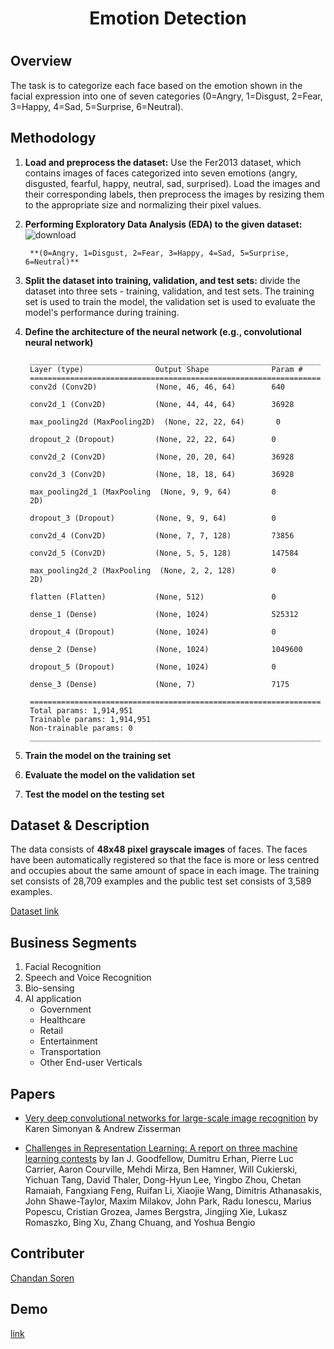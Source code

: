<h1><center> Emotion Detection </center><h1>

## Overview
The task is to categorize each face based on the emotion shown in the facial expression into one of seven categories (0=Angry, 1=Disgust, 2=Fear, 3=Happy, 4=Sad, 5=Surprise, 6=Neutral).


## Methodology
1. **Load and preprocess the dataset:** Use the Fer2013 dataset, which contains images of faces categorized into seven emotions (angry, disgusted, fearful, happy, neutral, sad, surprised). Load the images and their corresponding labels, then preprocess the images by resizing them to the appropriate size and normalizing their pixel values.
2. **Performing Exploratory Data Analysis (EDA) to the given dataset:**
![download](https://user-images.githubusercontent.com/67580321/227176248-1eccef50-7fb2-46b8-8122-1727b1a1224f.png)

        **(0=Angry, 1=Disgust, 2=Fear, 3=Happy, 4=Sad, 5=Surprise, 6=Neutral)**

3. **Split the dataset into training, validation, and test sets:** divide the dataset into three sets - training, validation, and test sets. The training set is used to train the model, the validation set is used to evaluate the model's performance during training.
4. **Define the architecture of the neural network (e.g., convolutional neural network)**


        _________________________________________________________________
        Layer (type)                Output Shape              Param #    
        =================================================================
        conv2d (Conv2D)             (None, 46, 46, 64)        640       
                                                                 
        conv2d_1 (Conv2D)           (None, 44, 44, 64)        36928     
                                                                 
        max_pooling2d (MaxPooling2D)  (None, 22, 22, 64)       0         
                                                                                                                            
        dropout_2 (Dropout)         (None, 22, 22, 64)        0         
                                                                 
        conv2d_2 (Conv2D)           (None, 20, 20, 64)        36928     
                                                                 
        conv2d_3 (Conv2D)           (None, 18, 18, 64)        36928     
                                                                 
        max_pooling2d_1 (MaxPooling  (None, 9, 9, 64)         0         
        2D)                                                             
                                                                 
        dropout_3 (Dropout)         (None, 9, 9, 64)          0         
                                                                 
        conv2d_4 (Conv2D)           (None, 7, 7, 128)         73856     
                                                                 
        conv2d_5 (Conv2D)           (None, 5, 5, 128)         147584    
                                                                 
        max_pooling2d_2 (MaxPooling  (None, 2, 2, 128)        0         
        2D)                                                             
                                                                 
        flatten (Flatten)           (None, 512)               0         
                                                                 
        dense_1 (Dense)             (None, 1024)              525312    
                                                                 
        dropout_4 (Dropout)         (None, 1024)              0         
                                                                 
        dense_2 (Dense)             (None, 1024)              1049600   
                                                                 
        dropout_5 (Dropout)         (None, 1024)              0         
                                                                 
        dense_3 (Dense)             (None, 7)                 7175      
                                                                 
        =================================================================
        Total params: 1,914,951
        Trainable params: 1,914,951
        Non-trainable params: 0
        _________________________________________________________________


5. **Train the model on the training set**
6. **Evaluate the model on the validation set**
7. **Test the model on the testing set**

## Dataset & Description


The data consists of **48x48 pixel grayscale images** of faces. The faces have been automatically registered so that the face is more or less centred and occupies about the same amount of space in each image.
The training set consists of 28,709 examples and the public test set consists of 3,589 examples.

[Dataset link ](https://www.kaggle.com/msambare/fer2013)

## Business Segments
1. Facial Recognition
2. Speech and Voice Recognition
3. Bio-sensing
4. AI application
    - Government
    - Healthcare
    - Retail
    - Entertainment
    - Transportation
    - Other End-user Verticals
  

<!-- Papers -->
## Papers

- [Very deep convolutional networks for large-scale image recognition](https://arxiv.org/pdf/1409.1556.pdf) by Karen Simonyan & Andrew Zisserman

- [Challenges in Representation Learning: A report on three machine learning contests](https://arxiv.org/pdf/1307.0414v1.pdf) by Ian J. Goodfellow, Dumitru Erhan, Pierre Luc Carrier, Aaron Courville, Mehdi Mirza, Ben Hamner, Will Cukierski, Yichuan Tang, David Thaler, Dong-Hyun Lee, Yingbo Zhou, Chetan Ramaiah, Fangxiang Feng, Ruifan Li, Xiaojie Wang, Dimitris Athanasakis, John Shawe-Taylor, Maxim Milakov, John Park, Radu Ionescu, Marius Popescu, Cristian Grozea, James Bergstra, Jingjing Xie, Lukasz Romaszko, Bing Xu, Zhang Chuang, and Yoshua Bengio


## Contributer
[Chandan Soren](https://github.com/csoren66)

## Demo
[link](https://drive.google.com/file/d/1YShNLcqdjTcgyRFq_fEHc4Yqz_z9MnqC/view?usp=sharing)

